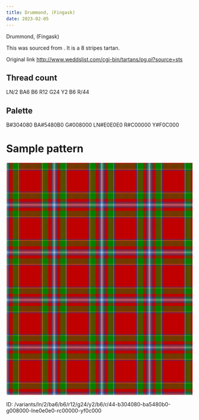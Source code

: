 ```yaml
---
title: Drummond, (Fingask)
date: 2023-02-05
---
```

Drummond, (Fingask)

This was sourced from <no value>.  It is a 8 stripes tartan.

Original link http://www.weddslist.com/cgi-bin/tartans/pg.pl?source=sts

## Thread count
LN/2 BA6 B6 R12 G24 Y2 B6 R/44

## Palette
B#304080 BA#5480B0 G#008000 LN#E0E0E0 R#C00000 Y#F0C000

# Sample pattern

![Tartan detail](tartan.png "LN/2 BA6 B6 R12 G24 Y2 B6 R/44 tartan")

ID: /variants/ln/2/ba6/b6/r12/g24/y2/b6/r/44-b304080-ba5480b0-g008000-lne0e0e0-rc00000-yf0c000